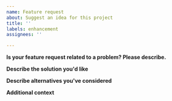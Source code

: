 ```yaml
---
name: Feature request
about: Suggest an idea for this project
title: ''
labels: enhancement
assignees: ''

---
```


<!-- Thanks for helping us to improve the Image Scanner! We welcome all feature requests.
Please fill out each area of the template so we can better help you. Comments like this
will be hidden when you post but you can delete them if you wish. -->

**Is your feature request related to a problem? Please describe.**
<!-- A clear and concise description of what the problem is. E.g. I'm always frustrated when [...] -->

**Describe the solution you'd like**
<!-- A clear and concise description of what you want to happen. -->

**Describe alternatives you've considered**
<!-- A clear and concise description of any alternative solutions or features you've considered. -->

**Additional context**
<!-- Add any other context or screenshots about the feature request here. -->
